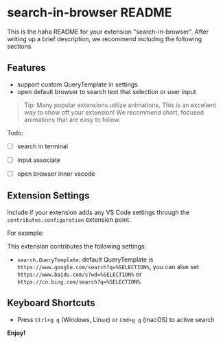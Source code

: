 # search-in-browser README

This is the haha README for your extension "search-in-browser". After writing up a brief description, we recommend including the following sections.


## Features

- support custom QueryTemplate in settings
- open default browser to search text that selection or user input

> Tip: Many popular extensions utilize animations. This is an excellent way to show off your extension! We recommend short, focused animations that are easy to follow.

Todo:  
- [ ] search in terminal  
- [ ] input associate  
- [ ] open browser inner vscode


## Extension Settings

Include if your extension adds any VS Code settings through the `contributes.configuration` extension point.

For example:

This extension contributes the following settings:

* `search.QueryTemplate`: default QueryTemplate is `https://www.google.com/search?q=%SELECTION%`, you can alse set `https://www.baidu.com/s?wd=%SELECTION%` or `https://cn.bing.com/search?q=%SELECTION%`.


## Keyboard Shortcuts

- Press `Ctrl+g g` (Windows, Linux) or `Cmd+g g` (macOS) to active search

**Enjoy!**

